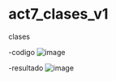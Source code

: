 # act7_clases_v1
clases

-codigo
![image](https://github.com/user-attachments/assets/d29ca7ee-2581-4268-a616-1cd5036ce040)

-resultado
![image](https://github.com/user-attachments/assets/5a6cc939-79dd-4889-ad61-5af6c0ca9f4a)
